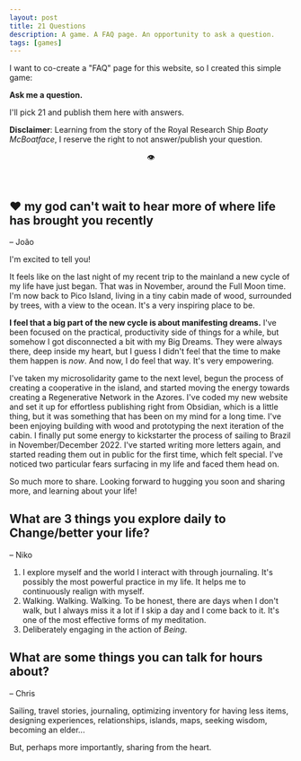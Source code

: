 ```yaml
---
layout: post
title: 21 Questions
description: A game. A FAQ page. An opportunity to ask a question.
tags: [games]
---
```


I want to co-create a "FAQ" page for this website, so I created this simple game:

**Ask me a question.**

I'll pick 21 and publish them here with answers.

**Disclaimer**: Learning from the story of the Royal Research Ship *Boaty McBoatface*, I reserve the right to not answer/publish your question.


<p align="center">👁</p><br>

## ❤️ my god can't wait to hear more of where life has brought you recently
– João

I'm excited to tell you! 

It feels like on the last night of my recent trip to the mainland a new cycle of my life have just began. That was in November, around the Full Moon time. I'm now back to Pico Island, living in a tiny cabin made of wood, surrounded by trees, with a view to the ocean. It's a very inspiring place to be.

**I feel that a big part of the new cycle is about manifesting dreams.** I've been focused on the practical, productivity side of things for a while, but somehow I got disconnected a bit with my Big Dreams. They were always there, deep inside my heart, but I guess I didn't feel that the time to make them happen is *now*. And now, I do feel that way. It's very empowering.

I've taken my microsolidarity game to the next level, begun the process of creating a cooperative in the island, and started moving the energy towards creating a Regenerative Network in the Azores. I've coded my new website and set it up for effortless publishing right from Obsidian, which is a little thing, but it was something that has been on my mind for a long time. I've been enjoying building with wood and prototyping the next iteration of the cabin. I finally put some energy to kickstarter the process of sailing to Brazil in November/December 2022. I've started writing more letters again, and started reading them out in public for the first time, which felt special. I've noticed two particular fears surfacing in my life and faced them head on. 

So much more to share. Looking forward to hugging you soon and sharing more, and learning about your life!

## What are 3 things you explore daily to Change/better your life?
– Niko

1. I explore myself and the world I interact with through journaling. It's possibly the most powerful practice in my life. It helps me to continuously realign with myself.
2. Walking. Walking. Walking. To be honest, there are days when I don't walk, but I always miss it a lot if I skip a day and I come back to it. It's one of the most effective forms of my meditation.
3. Deliberately engaging in the action of *Being*.


## What are some things you can talk for hours about? 
– Chris

Sailing, travel stories, journaling, optimizing inventory for having less items, designing experiences, relationships, islands, maps, seeking wisdom, becoming an elder...

But, perhaps more importantly, sharing from the heart.


